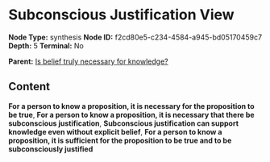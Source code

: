 # Subconscious Justification View

**Node Type:** synthesis
**Node ID:** f2cd80e5-c234-4584-a945-bd05170459c7
**Depth:** 5
**Terminal:** No

**Parent:** [Is belief truly necessary for knowledge?](is-belief-truly-necessary-for-knowledge-antithesis-92a0a458-8fba-4cb9-a6a2-e65ec213a220.md)

## Content

**For a person to know a proposition, it is necessary for the proposition to be true**, **For a person to know a proposition, it is necessary that there be subconscious justification**, **Subconscious justification can support knowledge even without explicit belief**, **For a person to know a proposition, it is sufficient for the proposition to be true and to be subconsciously justified**
